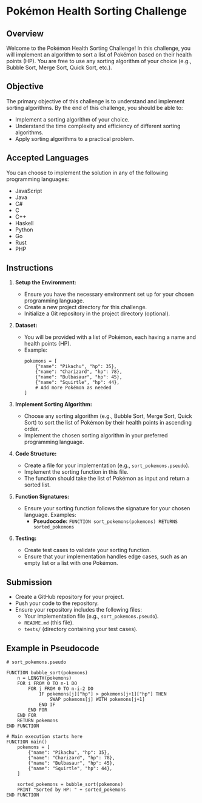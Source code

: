 # Pokémon Health Sorting Challenge

## Overview
Welcome to the Pokémon Health Sorting Challenge! In this challenge, you will implement an algorithm to sort a list of Pokémon based on their health points (HP). You are free to use any sorting algorithm of your choice (e.g., Bubble Sort, Merge Sort, Quick Sort, etc.).

## Objective
The primary objective of this challenge is to understand and implement sorting algorithms. By the end of this challenge, you should be able to:
- Implement a sorting algorithm of your choice.
- Understand the time complexity and efficiency of different sorting algorithms.
- Apply sorting algorithms to a practical problem.

## Accepted Languages
You can choose to implement the solution in any of the following programming languages:
- JavaScript
- Java
- C#
- C
- C++
- Haskell
- Python
- Go
- Rust
- PHP

## Instructions
1. **Setup the Environment:**
   - Ensure you have the necessary environment set up for your chosen programming language.
   - Create a new project directory for this challenge.
   - Initialize a Git repository in the project directory (optional).

2. **Dataset:**
   - You will be provided with a list of Pokémon, each having a name and health points (HP).
   - Example:
     ```pseudocode
     pokemons = [
         {"name": "Pikachu", "hp": 35},
         {"name": "Charizard", "hp": 78},
         {"name": "Bulbasaur", "hp": 45},
         {"name": "Squirtle", "hp": 44},
         # Add more Pokémon as needed
     ]
     ```

3. **Implement Sorting Algorithm:**
   - Choose any sorting algorithm (e.g., Bubble Sort, Merge Sort, Quick Sort) to sort the list of Pokémon by their health points in ascending order.
   - Implement the chosen sorting algorithm in your preferred programming language.

4. **Code Structure:**
   - Create a file for your implementation (e.g., `sort_pokemons.pseudo`).
   - Implement the sorting function in this file.
   - The function should take the list of Pokémon as input and return a sorted list.

5. **Function Signatures:**
   - Ensure your sorting function follows the signature for your chosen language. Examples:
     - **Pseudocode:** `FUNCTION sort_pokemons(pokemons) RETURNS sorted_pokemons`

6. **Testing:**
   - Create test cases to validate your sorting function.
   - Ensure that your implementation handles edge cases, such as an empty list or a list with one Pokémon.

## Submission
- Create a GitHub repository for your project.
- Push your code to the repository.
- Ensure your repository includes the following files:
  - Your implementation file (e.g., `sort_pokemons.pseudo`).
  - `README.md` (this file).
  - `tests/` (directory containing your test cases).

## Example in Pseudocode

```pseudocode
# sort_pokemons.pseudo

FUNCTION bubble_sort(pokemons)
    n = LENGTH(pokemons)
    FOR i FROM 0 TO n-1 DO
        FOR j FROM 0 TO n-i-2 DO
            IF pokemons[j]["hp"] > pokemons[j+1]["hp"] THEN
                SWAP pokemons[j] WITH pokemons[j+1]
            END IF
        END FOR
    END FOR
    RETURN pokemons
END FUNCTION

# Main execution starts here
FUNCTION main()
    pokemons = [
        {"name": "Pikachu", "hp": 35},
        {"name": "Charizard", "hp": 78},
        {"name": "Bulbasaur", "hp": 45},
        {"name": "Squirtle", "hp": 44},
    ]
    
    sorted_pokemons = bubble_sort(pokemons)
    PRINT "Sorted by HP: " + sorted_pokemons
END FUNCTION

